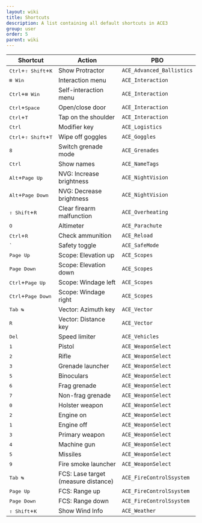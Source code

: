 ```yaml
---
layout: wiki
title: Shortcuts
description: A list containing all default shortcuts in ACE3
group: user
order: 5
parent: wiki
---
```


<table>
    <thead>
        <tr>
            <th>Shortcut</th>
            <th>Action</th>
            <th>PBO</th>
        </tr>
    </thead>
    <tbody>
         <tr>
            <td><kbd>Ctrl</kbd>+<kbd>⇧&nbsp;Shift</kbd>+<kbd>K</kbd></td>
            <td>Show Protractor</td>
            <td><code>ACE_Advanced_Ballistics</code></td>
        </tr>
         <tr>
            <td><kbd>⊞&nbsp;Win</kbd></td>
            <td>Interaction menu</td>
            <td><code>ACE_Interaction</code></td>
        </tr>
        <tr>
            <td><kbd>Ctrl</kbd>+<kbd>⊞&nbsp;Win</kbd></td>
            <td>Self-interaction menu</td>
            <td><code>ACE_Interaction</code></td>
        </tr>
         <tr>
            <td><kbd>Ctrl</kbd>+<kbd>Space</kbd></td>
            <td>Open/close door</td>
            <td><code>ACE_Interaction</code></td>
        </tr>
         <tr>
            <td><kbd>Ctrl</kbd>+<kbd>T</kbd></td>
            <td>Tap on the shoulder</td>
            <td><code>ACE_Interaction</code></td>
        </tr>
        <tr>
            <td><kbd>Ctrl</kbd></td>
            <td>Modifier key</td>
            <td><code>ACE_Logistics</code></td>
        </tr>
        <tr>
            <td><kbd>Ctrl</kbd>+<kbd>⇧&nbsp;Shift</kbd>+<kbd>T</kbd></td>
            <td>Wipe off goggles</td>
            <td><code>ACE_Goggles</code></td>
        </tr>
        <tr>
            <td><kbd>8</kbd></td>
            <td>Switch grenade mode</td>
            <td><code>ACE_Grenades</code></td>
        </tr>
        <tr>
            <td><kbd>Ctrl</kbd></td>
            <td>Show names</td>
            <td><code>ACE_NameTags</code></td>
        </tr>
        <tr>
            <td><kbd>Alt</kbd>+<kbd>Page&nbsp;Up</kbd></td>
            <td>NVG: Increase brightness</td>
            <td><code>ACE_NightVision</code></td>
        </tr>
        <tr>
            <td><kbd>Alt</kbd>+<kbd>Page&nbsp;Down</kbd></td>
            <td>NVG: Decrease brightness</td>
            <td><code>ACE_NightVision</code></td>
        </tr>
        <tr>
            <td><kbd>⇧&nbsp;Shift</kbd>+<kbd>R</kbd></td>
            <td>Clear firearm malfunction</td>
            <td><code>ACE_Overheating</code></td>
        </tr>
        <tr>
            <td><kbd>O</kbd></td>
            <td>Altimeter</td>
            <td><code>ACE_Parachute</code></td>
        </tr>
        <tr>
            <td><kbd>Ctrl</kbd>+<kbd>R</kbd></td>
            <td>Check ammunition</td>
            <td><code>ACE_Reload</code></td>
        </tr>
        <tr>
            <td><kbd>`</kbd></td>
            <td>Safety toggle</td>
            <td><code>ACE_SafeMode</code></td>
        </tr>
        <tr>
            <td><kbd>Page&nbsp;Up</kbd></td>
            <td>Scope: Elevation up</td>
            <td><code>ACE_Scopes</code></td>
        </tr>
        <tr>
            <td><kbd>Page&nbsp;Down</kbd></td>
            <td>Scope: Elevation down</td>
            <td><code>ACE_Scopes</code></td>
        </tr>
        <tr>
            <td><kbd>Ctrl</kbd>+<kbd>Page&nbsp;Up</kbd></td>
            <td>Scope: Windage left</td>
            <td><code>ACE_Scopes</code></td>
        </tr>
        <tr>
            <td><kbd>Ctrl</kbd>+<kbd>Page&nbsp;Down</kbd></td>
            <td>Scope: Windage right</td>
            <td><code>ACE_Scopes</code></td>
        </tr>
        <tr>
            <td><kbd>Tab&nbsp;↹</kbd></td>
            <td>Vector: Azimuth key</td>
            <td><code>ACE_Vector</code></td>
        </tr>
        <tr>
            <td><kbd>R</kbd></td>
            <td>Vector: Distance key</td>
            <td><code>ACE_Vector</code></td>
        </tr>
        <tr>
            <td><kbd>Del</kbd></td>
            <td>Speed limiter</td>
            <td><code>ACE_Vehicles</code></td>
        </tr>
        <tr>
            <td><kbd>1</kbd></td>
            <td>Pistol</td>
            <td><code>ACE_WeaponSelect</code></td>
        </tr>
        <tr>
            <td><kbd>2</kbd></td>
            <td>Rifle</td>
            <td><code>ACE_WeaponSelect</code></td>
        </tr>
        <tr>
            <td><kbd>3</kbd></td>
            <td>Grenade launcher</td>
            <td><code>ACE_WeaponSelect</code></td>
        </tr>
        <tr>
            <td><kbd>5</kbd></td>
            <td>Binoculars</td>
            <td><code>ACE_WeaponSelect</code></td>
        </tr>
        <tr>
            <td><kbd>6</kbd></td>
            <td>Frag grenade</td>
            <td><code>ACE_WeaponSelect</code></td>
        </tr>
        <tr>
            <td><kbd>7</kbd></td>
            <td>Non-frag grenade</td>
            <td><code>ACE_WeaponSelect</code></td>
        </tr>
        <tr>
            <td><kbd>0</kbd></td>
            <td>Holster weapon</td>
            <td><code>ACE_WeaponSelect</code></td>
        </tr>
        <tr>
            <td><kbd>2</kbd></td>
            <td>Engine on</td>
            <td><code>ACE_WeaponSelect</code></td>
        </tr>
        <tr>
            <td><kbd>1</kbd></td>
            <td>Engine off</td>
            <td><code>ACE_WeaponSelect</code></td>
        </tr>
        <tr>
            <td><kbd>3</kbd></td>
            <td>Primary weapon</td>
            <td><code>ACE_WeaponSelect</code></td>
        </tr>
        <tr>
            <td><kbd>4</kbd></td>
            <td>Machine gun</td>
            <td><code>ACE_WeaponSelect</code></td>
        </tr>
        <tr>
            <td><kbd>5</kbd></td>
            <td>Missiles</td>
            <td><code>ACE_WeaponSelect</code></td>
        </tr>
        <tr>
            <td><kbd>9</kbd></td>
            <td>Fire smoke launcher</td>
            <td><code>ACE_WeaponSelect</code></td>
        </tr>
        <tr>
            <td><kbd>Tab&nbsp;↹</kbd></td>
            <td>FCS: Lase target (measure distance)</td>
            <td><code>ACE_FireControlSsystem</code></td>
        </tr>
        <tr>
            <td><kbd>Page&nbsp;Up</kbd></td>
            <td>FCS: Range up</td>
            <td><code>ACE_FireControlSsystem</code></td>
        </tr>
        <tr>
            <td><kbd>Page&nbsp;Down</kbd></td>
            <td>FCS: Range down</td>
            <td><code>ACE_FireControlSsystem</code></td>
        </tr>
         <tr>
            <td><kbd>⇧&nbsp;Shift</kbd>+<kbd>K</kbd></td>
            <td>Show Wind Info</td>
            <td><code>ACE_Weather</code></td>
        </tr>
    </tbody>
</table>

